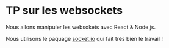 # TP sur les websockets

Nous allons manipuler les websokets avec React & Node.js.

Nous utilisons le paquage [socket.io](https://socket.io/) qui fait très bien le travail !
